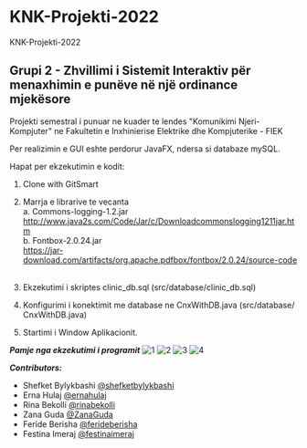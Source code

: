 # KNK-Projekti-2022
KNK-Projekti-2022
## Grupi 2 - Zhvillimi i Sistemit Interaktiv për menaxhimin e punëve në një ordinance mjekësore &nbsp;

Projekti semestral i punuar ne kuader te lendes "Komunikimi Njeri-Kompjuter" ne Fakultetin e Inxhinierise Elektrike dhe Kompjuterike - FIEK <br/>

Per realizimin e GUI eshte perdorur JavaFX, ndersa si databaze mySQL. <br/>

Hapat per ekzekutimin e kodit: &nbsp;
1.	Clone with GitSmart &nbsp;<br/>
2.	Marrja e librarive te vecanta &nbsp;<br/>
  a. Commons-logging-1.2.jar &nbsp; <br/>
       http://www.java2s.com/Code/Jar/c/Downloadcommonslogging1211jar.htm &nbsp;<br/>
  b. Fontbox-2.0.24.jar  &nbsp;<br/>
       https://jar-download.com/artifacts/org.apache.pdfbox/fontbox/2.0.24/source-code &nbsp;<br/>

3.	Ekzekutimi i skriptes clinic_db.sql (src/database/clinic_db.sql) &nbsp;<br/>
4.	Konfigurimi i konektimit me database ne CnxWithDB.java (src/database/ CnxWithDB.java) &nbsp;<br/>
5.  Startimi i Window Aplikacionit. &nbsp;<br/>

***Pamje nga ekzekutimi i programit***
![1](https://i.ibb.co/wLRtXYL/1.png)
![2](https://i.ibb.co/qYtBFbn/2.png)
![3](https://i.ibb.co/bXkxRK0/3.png)
![4](https://i.ibb.co/x1pxz1y/4.png)

***Contributors:*** <br/>
<ul>
  <li>Shefket Bylykbashi <a href="https://www.github.com/shefketbylykbashi">@shefketbylykbashi</a></li>
  <li>Erna Hulaj <a href="https://www.github.com/ernahulaj">@ernahulaj</a></li>
  <li>Rina Bekolli <a href="https://www.github.com/rinabekolli">@rinabekolli</a></li>
  <li>Zana Guda <a href="https://www.github.com/ZanaGuda">@ZanaGuda</a></li>
  <li>Feride Berisha <a href="https://www.github.com/ferideberisha">@ferideberisha</a></li>
  <li>Festina Imeraj <a href="https://www.github.com/festinaimeraj">@festinaimeraj</a></li>
</ul>


